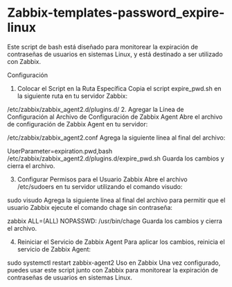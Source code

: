# Zabbix-templates-password_expire-linux
Este script de bash está diseñado para monitorear la expiración de contraseñas de usuarios en sistemas Linux, y está destinado a ser utilizado con Zabbix.

Configuración
1. Colocar el Script en la Ruta Específica
Copia el script expire_pwd.sh en la siguiente ruta en tu servidor Zabbix:

/etc/zabbix/zabbix_agent2.d/plugins.d/
2. Agregar la Línea de Configuración al Archivo de Configuración de Zabbix Agent
Abre el archivo de configuración de Zabbix Agent en tu servidor:

/etc/zabbix/zabbix_agent2.conf
Agrega la siguiente línea al final del archivo:

UserParameter=expiration.pwd,bash /etc/zabbix/zabbix_agent2.d/plugins.d/expire_pwd.sh
Guarda los cambios y cierra el archivo.

3. Configurar Permisos para el Usuario Zabbix
Abre el archivo /etc/sudoers en tu servidor utilizando el comando visudo:

sudo visudo
Agrega la siguiente línea al final del archivo para permitir que el usuario Zabbix ejecute el comando chage sin contraseña:

zabbix ALL=(ALL) NOPASSWD: /usr/bin/chage
Guarda los cambios y cierra el archivo.

4. Reiniciar el Servicio de Zabbix Agent
Para aplicar los cambios, reinicia el servicio de Zabbix Agent:

sudo systemctl restart zabbix-agent2
Uso en Zabbix
Una vez configurado, puedes usar este script junto con Zabbix para monitorear la expiración de contraseñas de usuarios en sistemas Linux.
